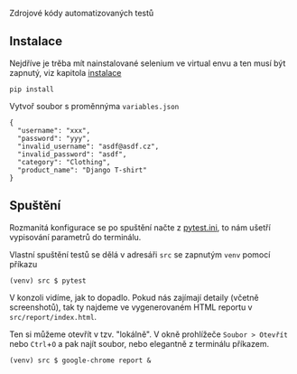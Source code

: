 Zdrojové kódy automatizovaných testů

Instalace
---------

Nejdříve je trěba mít nainstalované selenium ve virtual envu a ten musí být zapnutý, viz kapitola [instalace](../instalace)

`pip install`

Vytvoř soubor s proměnnýma `variables.json`

```
{
  "username": "xxx",
  "password": "yyy",
  "invalid_username": "asdf@asdf.cz",
  "invalid_password": "asdf",
  "category": "Clothing",
  "product_name": "Django T-shirt"
}
```


Spuštění
--------

Rozmanitá konfigurace se po spuštění načte z [pytest.ini](pytest.ini), to nám ušetří vypisování parametrů do terminálu.

Vlastní spuštění testů se dělá v adresáři `src` se zapnutým `venv` pomocí příkazu

`(venv) src $ pytest`

V konzoli vidíme, jak to dopadlo. Pokud nás zajímají detaily (včetně screenshotů), tak ty najdeme ve vygenerovaném HTML reportu v `src/report/index.html`.


Ten si můžeme otevřít v tzv. "lokálně". V okně prohlížeče `Soubor > Otevřít` nebo `Ctrl`+`O` a pak najít soubor, nebo elegantně z terminálu příkazem.

`(venv) src $ google-chrome report &`


